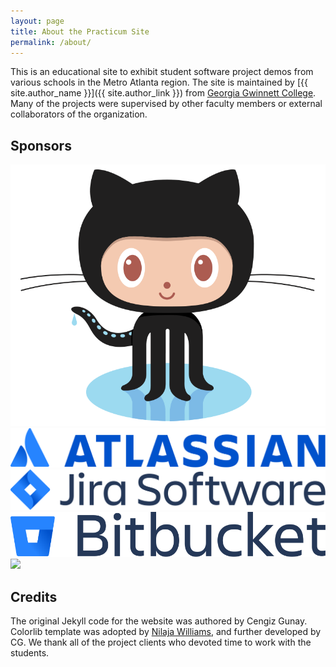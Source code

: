 ```yaml
---
layout: page
title: About the Practicum Site
permalink: /about/
---
```


This is an educational site to exhibit student software project demos
from various schools in the Metro Atlanta region. The site is
maintained by [{{ site.author_name }}]({{ site.author_link }})
from [Georgia Gwinnett College](http://www.ggc.edu/). Many of the
projects were supervised by other faculty members or external
collaborators of the organization.

## Sponsors

<div class="sponsor-img-section">
    <div class="sponsor-img-float"><a href="http://github.com"><img src="/assets/github-Octocat.png"></a></div>
	<div class="sponsor-img-float"><a href="http://bitbucket.com"><img src="/assets/Atlassian-horizontal-blue-rgb.svg"> <img src="/assets/Jira Software-blue.svg"> <img src="/assets/Bitbucket-blue.svg"></a></div>
    <div class="sponsor-img-clear"><a href="https://zenhub.com"><img src="https://raw.githubusercontent.com/ZenHubIO/support/master/zenhub-badge.png"></a></div>
</div>

## Credits

The original Jekyll code for the website was authored by Cengiz
Gunay. Colorlib template was adopted by <a
href="https://www.linkedin.com/in/nilajawilliams/"
target="_blank">Nilaja Williams</a>, and further developed by CG. We
thank all of the project clients who devoted time to work with the
students.

